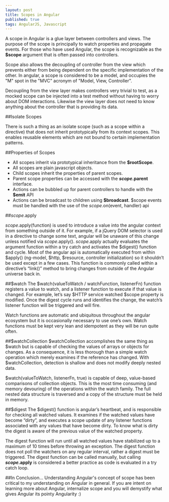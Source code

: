 ```yaml
---
layout: post
title: Scopes in Angular
published: true
tags: AngularJS, Javascript
---
```


A scope in Angular is a glue layer between controllers and views. The purpose of the scope is principally to watch properties and propagate events. For those who have used Angular, the scope is recognizable as the **$scope** argument that is often passed into controllers.

Scope also allows the decoupling of controller from the view which prevents either from being dependent on the specific implementation of the other. In angular, a scope is considered to be a model, and occupies the "M" spot in the "MVC" acronym of "Model, View, Controller". 

Decoupling from the view layer makes controllers very trivial to test, as a mocked scope can be injected into a test method without having to worry about DOM interactions. Likewise the view layer does not need to know anything about the controller that is providing its data. 

##Isolate Scopes

There is such a thing as an isolate scope (such as a scope within a directive) that does not inherit prototypically from its context scopes. This enables reusable elements which are not bound to certain implementation patterns.

##Properties of Scopes
* All scopes inherit via prototypical inheritance from the **$rootScope**. 
* All scopes are plain javascript objects. 
* Child scopes inherit the properties of parent scopes. 
* Parent scope properties can be accessed with the **$scope.$parent** interface. 
* Actions can be bubbled up for parent controllers to handle with the **$emit** API
* Actions can be broadcast to children using **$broadcast**. $scope events must be handled with the use of the $scope.$on(event, handler) api

##$scope.$apply

$scope.$apply(function) is used to introduce a value into the angular context from something outside of it. For example, if a jQuery DOM selector is used in a directive to change some text, angular will be unaware of this change unless notified via $scope.$apply(). $scope.$apply actually evaluates the argument function within a try catch and activates the $digest() function and cycle. Most of the angular api is automatically executed from within $apply() (ng-model, $http, $resource, controller initialization) so it shouldn’t be used except in a few cases. This function is commonly called within a directive’s “link()” method to bring changes from outside of the Angular universe back in. 

##$watch
The $watch(valueToWatch / watchFunction, listenerFn) function registers a value to watch, and a listener function to execute if that value is changed. For example, let’s say $HTTP service watched $scope property is modified. Once the digest cycle runs and identifies the change, the watch’s listener function will be triggered and will fire. 

Watch functions are automatic and ubiquitous throughout the angular ecosystem but it is occasionally necessary to use one’s own. Watch functions must be kept very lean and idempotent as they will be run quite often. 

##$watchCollection
$watchCollection accomplishes the same thing as $watch but is capable of checking the values of arrays or objects for changes. As a consequence, it is less thorough than a simple watch operation which merely examines if the reference has changed. With $watchCollection, detection is shallow and does not modify deeply nested data.

$watch(valueToWatch, listenerFn, true) is capable of deep, value-based comparisons of collection objects. This is the most time consuming (and memory devouring) of the operations within the watch family. The full nested data structure is traversed and a copy of the structure must be held in memory.

##$digest
The $digest() function is angular’s heartbeat, and is responsible for checking all watched values. It examines if the watched values have become “dirty”, and executes a scope update of any listener functions associated with any values that have become dirty. To know what is dirty the digest is aware of the previous value of the watched property. 

The digest function will run until all watched values have stabilized up to a maximum of 10 times before throwing an exception. The digest function does not poll the watchers on any regular interval, rather a digest must be triggered. The digest function can be called manually, but calling **$scope.$apply** is considered a better practice as code is evaluated in a try catch loop. 

##In Conclusion...
Understanding Angular's concept of scope has been critical to my understanding on Angular in general. If you are intent on learning more about Angular, internalize scope and you will demystify what gives Angular its pointy Angularity :)